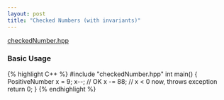 ```yaml
---
layout: post
title: "Checked Numbers (with invariants)"
---
```


<a href="/downloads/checkedNumber.hpp" class="link_btn">checkedNumber.hpp</a>

### Basic Usage

{% highlight C++ %}
#include "checkedNumber.hpp"
int main() {
    PositiveNumber<double> x = 9;
    x--; // OK
    x -= 88; // x < 0 now, throws exception
    return 0;
}
{% endhighlight %}
